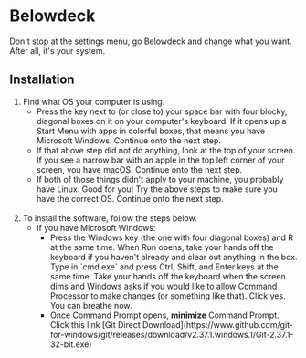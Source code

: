 # Belowdeck
Don't stop at the settings menu, go Belowdeck and change what you want. After all, it's your system.

## Installation
<ol>
	<li>Find what OS your computer is using. <br>
	  <ul>
		  <li>Press the key next to (or close to) your space bar with four blocky, diagonal boxes on it on your computer's keyboard. If it opens up a Start Menu with apps in colorful boxes, that means you have Microsoft Windows. Continue onto the next step. <br>
		  <li> If that above step did not do anything, look at the top of your screen. If you see a narrow bar with an apple in the top left corner of your screen, you have macOS. Continue onto the next step. <br>
		  <li> If both of those things didn't apply to your machine, you probably have Linux. Good for you! Try the above steps to make sure you have the correct OS. Continue onto the next step. 
	</ul> <br>
	<li> To install the software, follow the steps below. <br>
		<ul>
			<li>If you have Microsoft Windows: 
			<ul>
			<li>Press the Windows key (the one with four diagonal boxes) and R at the same time. When Run opens,  take your hands off the keyboard if you haven't already and clear out anything in the box. Type in `cmd.exe` and press Ctrl, Shift, and Enter keys at the same time. Take your hands off the keyboard when the screen dims and Windows asks if you would like to allow Command Processor to make changes (or something like that). Click yes. You can breathe now. 
			<li>Once Command Prompt opens, <strong>minimize</strong> Command Prompt. Click this link [Git Direct Download](https://www.github.com/git-for-windows/git/releases/download/v2.37.1.windows.1/Git-2.37.1-32-bit.exe)
	</ul>
		

	

		

